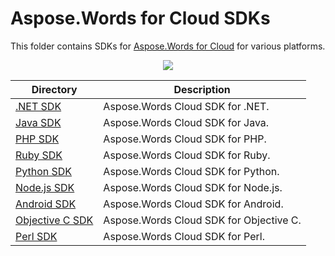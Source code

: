 # Aspose.Words for Cloud SDKs
This folder contains SDKs for [Aspose.Words for Cloud](http://www.aspose.com/cloud/word-api.aspx) for various platforms.

<p align="center">
  <a title="Download ZIP" href="https://github.com/aspose-words/Aspose.Words-for-Cloud/archive/master.zip">
	<img src="http://i.imgur.com/hwNhrGZ.png" />
  </a>
</p>

Directory | Description
--------- | -----------
[.NET SDK](Aspose.Words-Cloud-SDK-for-.NET) | Aspose.Words Cloud SDK for .NET.
[Java SDK](Aspose.Words-Cloud-SDK-for-Java)  |  Aspose.Words Cloud SDK for Java.
[PHP SDK](Aspose.Words-Cloud-SDK-for-PHP)  | Aspose.Words Cloud SDK for PHP.
[Ruby SDK](Aspose.Words-Cloud-SDK-for-Ruby) | Aspose.Words Cloud SDK for Ruby.
[Python SDK](Aspose.Words-Cloud-SDK-for-Python) | Aspose.Words Cloud SDK for Python.
[Node.js SDK](Aspose.Words-Cloud-SDK-for-NodeJS) | Aspose.Words Cloud SDK for Node.js.
[Android SDK](Aspose.Words-Cloud-SDK-for-Android) | Aspose.Words Cloud SDK for Android.
[Objective C SDK](Aspose.Words-Cloud-SDK-for-ObjectiveC) | Aspose.Words Cloud SDK for Objective C. 
[Perl SDK](Aspose.Words-Cloud-SDK-for-Perl) | Aspose.Words Cloud SDK for Perl.



